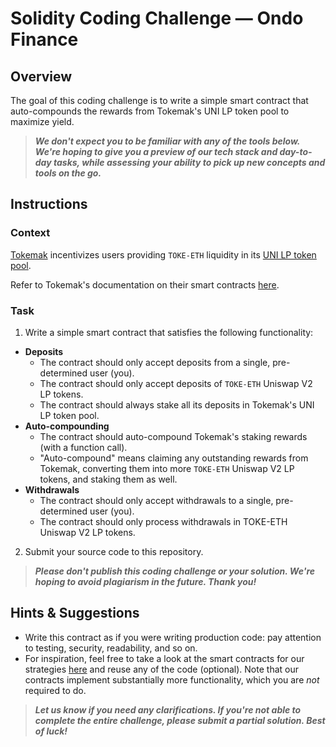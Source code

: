 # Solidity Coding Challenge — Ondo Finance

## Overview

The goal of this coding challenge is to write a simple smart contract that auto-compounds the rewards from Tokemak's UNI LP token pool to maximize yield.

> **_We don't expect you to be familiar with any of the tools below. We're hoping to give you a preview of our tech stack and day-to-day tasks, while assessing your ability to pick up new concepts and tools on the go._**

## Instructions

### Context

[Tokemak](https://www.tokemak.xyz) incentivizes users providing `TOKE-ETH` liquidity in its [UNI LP token pool](https://v2.info.uniswap.org/pair/0x5fa464cefe8901d66c09b85d5fcdc55b3738c688).

Refer to Tokemak's documentation on their smart contracts [here](https://docs.tokemak.xyz/protocol-information/contract-interactions).

### Task

1. Write a simple smart contract that satisfies the following functionality:

- **Deposits**
  - The contract should only accept deposits from a single, pre-determined user (you).
  - The contract should only accept deposits of `TOKE-ETH` Uniswap V2 LP tokens.
  - The contract should always stake all its deposits in Tokemak's UNI LP token pool.
- **Auto-compounding**
  - The contract should auto-compound Tokemak's staking rewards (with a function call).
  - "Auto-compound" means claiming any outstanding rewards from Tokemak, converting them into more `TOKE-ETH` Uniswap V2 LP tokens, and staking them as well.
- **Withdrawals**
  - The contract should only accept withdrawals to a single, pre-determined user (you).
  - The contract should only process withdrawals in TOKE-ETH Uniswap V2 LP tokens.

2. Submit your source code to this repository.

> **_Please don't publish this coding challenge or your solution. We're hoping to avoid plagiarism in the future. Thank you!_**

## Hints & Suggestions

- Write this contract as if you were writing production code: pay attention to testing, security, readability, and so on.
- For inspiration, feel free to take a look at the smart contracts for our strategies [here](https://github.com/ondoprotocol/ondo-protocol/tree/main/contracts/strategies) and reuse any of the code (optional). Note that our contracts implement substantially more functionality, which you are _not_ required to do.

> **_Let us know if you need any clarifications. If you're not able to complete the entire challenge, please submit a partial solution. Best of luck!_**
